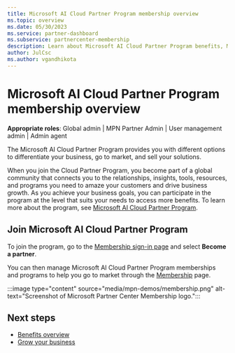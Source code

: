 ```yaml
---
title: Microsoft AI Cloud Partner Program membership overview
ms.topic: overview
ms.date: 05/30/2023
ms.service: partner-dashboard
ms.subservice: partnercenter-membership
description: Learn about Microsoft AI Cloud Partner Program benefits, Microsoft Action Pack or program options to go to market and sell your solutions.
author: JulCsc
ms.author: vgandhikota
---
```


# Microsoft AI Cloud Partner Program membership overview

**Appropriate roles**: Global admin | MPN Partner Admin | User management admin | Admin agent

The Microsoft AI Cloud Partner Program provides you with different options to differentiate your business, go to market, and sell your solutions.

When you join the Cloud Partner Program, you become part of a global community that connects you to the relationships, insights, tools, resources, and programs you need to amaze your customers and drive business growth. As you achieve your business goals, you can participate in the program at the level that suits your needs to access more benefits. To learn more about the program, see [Microsoft AI Cloud Partner Program](https://partner.microsoft.com/partnership).

## Join Microsoft AI Cloud Partner Program

To join the program, go to the [Membership sign-in page](https://partner.microsoft.com/membership) and select **Become a partner**.

You can then manage Microsoft AI Cloud Partner Program memberships and programs to help you go to market through the [Membership](https://partner.microsoft.com/dashboard/v2/membership/program/solutionspartner/solutionareas/overview) page.

:::image type="content" source="media/mpn-demos/membership.png" alt-text="Screenshot of Microsoft Partner Center Membership logo.":::

## Next steps

- [Benefits overview](./manage-your-partner-network-benefits.md)
- [Grow your business](./grow-your-business.md)
